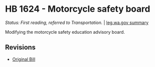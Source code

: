 # HB 1624 - Motorcycle safety board
*Status: First reading, referred to Transportation.* | [leg.wa.gov summary](https://app.leg.wa.gov/billsummary?BillNumber=1624&Year=2021)

Modifying the motorcycle safety education advisory board.

## Revisions
* [Original Bill](1/)